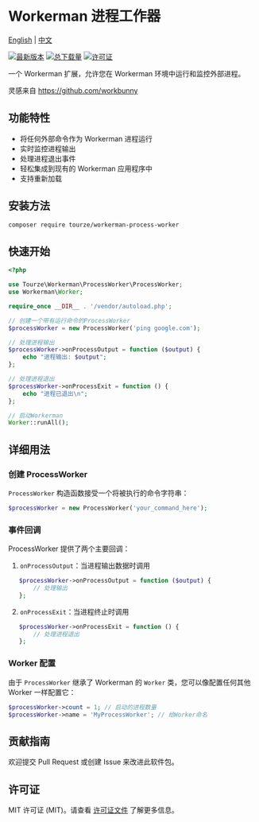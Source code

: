 # Workerman 进程工作器

[English](README.md) | [中文](README.zh-CN.md)

[![最新版本](https://img.shields.io/packagist/v/tourze/workerman-process-worker.svg?style=flat-square)](https://packagist.org/packages/tourze/workerman-process-worker)
[![总下载量](https://img.shields.io/packagist/dt/tourze/workerman-process-worker.svg?style=flat-square)](https://packagist.org/packages/tourze/workerman-process-worker)
[![许可证](https://img.shields.io/github/license/tourze/workerman-process-worker.svg?style=flat-square)](https://github.com/tourze/workerman-process-worker/blob/master/LICENSE)

一个 Workerman 扩展，允许您在 Workerman 环境中运行和监控外部进程。

灵感来自 https://github.com/workbunny

## 功能特性

- 将任何外部命令作为 Workerman 进程运行
- 实时监控进程输出
- 处理进程退出事件
- 轻松集成到现有的 Workerman 应用程序中
- 支持重新加载

## 安装方法

```bash
composer require tourze/workerman-process-worker
```

## 快速开始

```php
<?php

use Tourze\Workerman\ProcessWorker\ProcessWorker;
use Workerman\Worker;

require_once __DIR__ . '/vendor/autoload.php';

// 创建一个带有运行命令的ProcessWorker
$processWorker = new ProcessWorker('ping google.com');

// 处理进程输出
$processWorker->onProcessOutput = function ($output) {
    echo "进程输出: $output";
};

// 处理进程退出
$processWorker->onProcessExit = function () {
    echo "进程已退出\n";
};

// 启动Workerman
Worker::runAll();
```

## 详细用法

### 创建 ProcessWorker

`ProcessWorker` 构造函数接受一个将被执行的命令字符串：

```php
$processWorker = new ProcessWorker('your_command_here');
```

### 事件回调

ProcessWorker 提供了两个主要回调：

1. `onProcessOutput`：当进程输出数据时调用

```php
   $processWorker->onProcessOutput = function ($output) {
       // 处理输出
   };
```

2. `onProcessExit`：当进程终止时调用

```php
   $processWorker->onProcessExit = function () {
       // 处理进程退出
   };
```

### Worker 配置

由于 `ProcessWorker` 继承了 Workerman 的 `Worker` 类，您可以像配置任何其他 Worker 一样配置它：

```php
$processWorker->count = 1; // 启动的进程数量
$processWorker->name = 'MyProcessWorker'; // 给Worker命名
```

## 贡献指南

欢迎提交 Pull Request 或创建 Issue 来改进此软件包。

## 许可证

MIT 许可证 (MIT)。请查看 [许可证文件](LICENSE) 了解更多信息。
